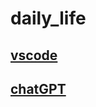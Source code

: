 # daily_life

## [vscode](https://github.com/letianpai5/daily_life/blob/main/vscode.md)

## [chatGPT]()
